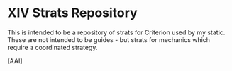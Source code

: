 # XIV Strats Repository

This is intended to be a repository of strats for Criterion used by my static. These are not intended to be guides - but strats for mechanics which require a coordinated strategy.

[AAI]
